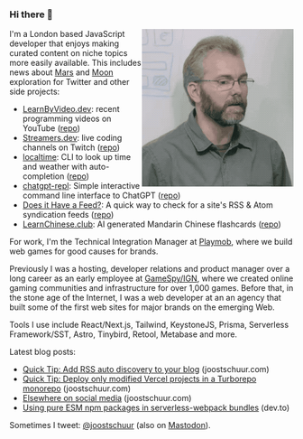 ### Hi there 👋

<img align="right" alt="Me in an actual meeting that one time" src="https://raw.githubusercontent.com/jschuur/jschuur/master/joost_nonono.gif">

I'm a London based JavaScript developer that enjoys making curated content on niche topics more easily available. This includes news about [Mars](http://twitter.com/martiansoil) and [Moon](https://twitter.com/lunarsoil) exploration for Twitter and other side projects:

* [LearnByVideo.dev](https://learnbyvideo.dev): recent programming videos on YouTube ([repo](https://github.com/jschuur/learnbyvideo.dev))
* [Streamers.dev](https://streamers.dev): live coding channels on Twitch ([repo](https://github.com/jschuur/streamers.dev))
* [localtime](https://www.npmjs.com/package/localtime-cli): CLI to look up time and weather with auto-completion ([repo](https://github.com/jschuur/localtime-cli))
* [chatgpt-repl](https://www.npmjs.com/package/chatgpt-repl): Simple interactive command line interface to ChatGPT ([repo](https://github.com/jschuur/chatgpt-repl))
* [Does it Have a Feed?](https://doesithaveafeed-com.vercel.app/): A quick way to check for a site's RSS & Atom syndication feeds ([repo](https://github.com/jschuur/doesithaveafeed.com))
* [LearnChinese.club](https://learnchinese.club): AI generated Mandarin Chinese flashcards ([repo](https://github.com/jschuur/learnchinese.club))

For work, I'm the Technical Integration Manager at [Playmob](https://playmob.com), where we build web games for good causes for brands.

Previously I was a hosting, developer relations and product manager over a long career as an early employee at [GameSpy/IGN](https://en.wikipedia.org/wiki/GameSpy), where we created online gaming communities and infrastructure for over 1,000 games. Before that, in the stone age of the Internet, I was a web developer at an an agency that built some of the first web sites for major brands on the emerging Web.

Tools I use include React/Next.js, Tailwind, KeystoneJS, Prisma, Serverless Framework/SST, Astro, Tinybird, Retool, Metabase and more.

Latest blog posts:

* [Quick Tip: Add RSS auto discovery to your blog](https://www.joostschuur.com/blog/quick-tip-add-rss-auto-discovery-to-your-blog) (joostschuur.com)
* [Quick Tip: Deploy only modified Vercel projects in a Turborepo monorepo](http://localhost:3000/blog/quick-tip-deploy-only-modified-vercel-projects-in-a-turborepo-onorepo) (joostschuur.com)
* [Elsewhere on social media](https://www.joostschuur.com/blog/elsewhere-on-social-media) (joostschuur.com)
* [Using pure ESM npm packages in serverless-webpack bundles](https://dev.to/joostschuur/using-pure-esm-npm-packages-in-serverless-webpack-bundles-apd) (dev.to)

Sometimes I tweet: [@joostschuur](https://twitter.com/joostschuur) (also on [Mastodon](https://mastodon.social/@joostschuur)).
